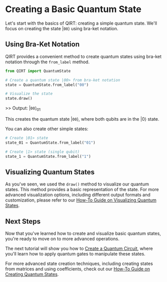 # Creating a Basic Quantum State

Let's start with the basics of QIRT: creating a simple quantum state. We'll focus on creating the state $|\texttt{00}\rangle$ using bra-ket notation.

## Using Bra-Ket Notation

QIRT provides a convenient method to create quantum states using bra-ket notation through the `from_label` method.

```python
from QIRT import QuantumState

# Create a quantum state |00> from bra-ket notation
state = QuantumState.from_label("00")

# Visualize the state
state.draw()
```

\>> Output: $|\texttt{00}\rangle_{01}$

This creates the quantum state $|\texttt{00}\rangle$, where both qubits are in the $|0\rangle$ state.

You can also create other simple states:

```python
# Create |01> state
state_01 = QuantumState.from_label("01")

# Create |1> state (single qubit)
state_1 = QuantumState.from_label("1")
```

## Visualizing Quantum States

As you've seen, we used the `draw()` method to visualize our quantum states. This method provides a basic representation of the state. For more advanced visualization options, including different output formats and customization, please refer to our [How-To Guide on Visualizing Quantum States](../how_to_guides/visualize_states.md).

## Next Steps

Now that you've learned how to create and visualize basic quantum states, you're ready to move on to more advanced operations.

The next tutorial will show you how to [Create a Quantum Circuit](basic_create_circuit.md), where you'll learn how to apply quantum gates to manipulate these states.

For more advanced state creation techniques, including creating states from matrices and using coefficients, check out our [How-To Guide on Creating Quantum States](../how_to_guides/create_states.md).

